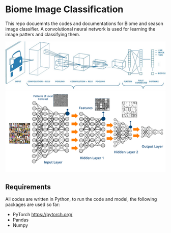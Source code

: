 # Biome Image Classification
This repo docuemnts the codes and documentations for Biome and season image classifier. A convolutional neural network is used for learning the image patters and classifying them.

![Screenshot](cnn.png)
![Screenshot](DL.png)

## Requirements 
All codes are written in Python, to run the code and model, the following packages are used so far:
- PyTorch  https://pytorch.org/
- Pandas 
- Numpy 
